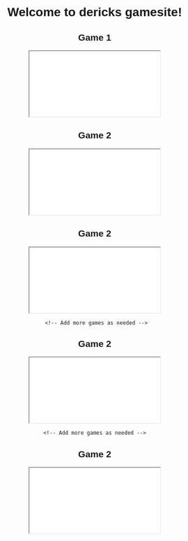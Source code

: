 <!DOCTYPE html>
<html lang="en">
<head>
<meta charset="UTF-8">
<meta name="viewport" content="width=device-width, initial-scale=1.0">
<title>Dericks games</title>
<style>
  body {
    font-family: Arial, sans-serif;
    text-align: center;
  }
  .game {
    margin-bottom: 20px;
  }
</style>
</head>
<body>
  <h1>Welcome to dericks gamesite!</h1>
  
  <!-- Traffic racer -->
  <div class="game">
    <h2>Game 1</h2>
    <iframe src="<div><script src="<div><script src="https://cdn.htmlgames.com/embed.js?game=TrafficRacer2&amp;bgcolor=white"></script></div>"></script></div>" width="800" height="600" frameborder="0"></iframe>
  </div>

  <!-- Harbour Escape -->
  <div class="game">
    <h2>Game 2</h2>
    <iframe src=<div><script src="https://cdn.htmlgames.com/embed.js?game=HarbourEscape&amp;bgcolor=white"></script></div>"" width="800" height="600" frameborder="0"></iframe>
  </div>

  <!-- Add more games as needed -->
  <div class="game">
    <h2>Game 2</h2>
     <iframe src=<div><script src="<div><script src="https://cdn.htmlgames.com/embed.js?game=ExtremeBilliards&amp;bgcolor=white"></script></div>"></script></div>" width="800" height="600" frameborder="0"></iframe>

     <!-- Add more games as needed -->
  <div class="game">
    <h2>Game 2</h2>
     <iframe src=<div><script src="<div><script src="https://cdn.htmlgames.com/embed.js?game=AirportSniper&amp;bgcolor=white"></script></div>"></script></div>"></script></div>" width="800" height="600" frameborder="0"></iframe>
    
    <!-- Add more games as needed -->
  <div class="game">
    <h2>Game 2</h2>
     <iframe src=<div><script src="<div><script src="http://games.mochiads.com/c/g/papas-pizzeria/pizzeria_mochi.swf"></script></div>"></script></div>"></script></div>" width="800" height="600" frameborder="0"></iframe>
  </div>
</body>
</html>

